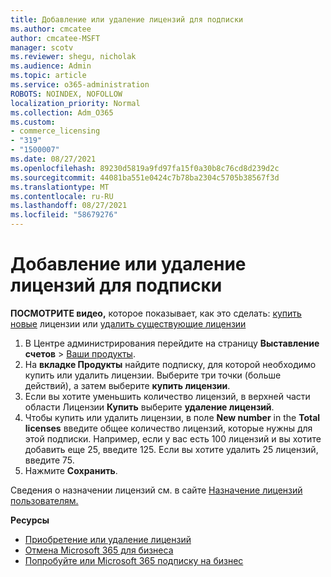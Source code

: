 ```yaml
---
title: Добавление или удаление лицензий для подписки
ms.author: cmcatee
author: cmcatee-MSFT
manager: scotv
ms.reviewer: shegu, nicholak
ms.audience: Admin
ms.topic: article
ms.service: o365-administration
ROBOTS: NOINDEX, NOFOLLOW
localization_priority: Normal
ms.collection: Adm_O365
ms.custom:
- commerce_licensing
- "319"
- "1500007"
ms.date: 08/27/2021
ms.openlocfilehash: 89230d5819a9fd97fa15f0a30b8c76cd8d239d2c
ms.sourcegitcommit: 44081ba551e0424c7b78ba2304c5705b38567f3d
ms.translationtype: MT
ms.contentlocale: ru-RU
ms.lasthandoff: 08/27/2021
ms.locfileid: "58679276"
---
```

# <a name="add-or-remove-licenses-for-your-subscription"></a>Добавление или удаление лицензий для подписки

**ПОСМОТРИТЕ видео,** которое показывает, как это сделать: [купить новые](https://go.microsoft.com/fwlink/p/?linkid=2154857) лицензии или [удалить существующие лицензии](https://go.microsoft.com/fwlink/p/?linkid=2154938)

1. В Центре администрирования перейдите на страницу **Выставление счетов** > [Ваши продукты](https://go.microsoft.com/fwlink/p/?linkid=842054).
2. На **вкладке Продукты** найдите подписку, для которой необходимо купить или удалить лицензии. Выберите три точки (больше действий), а затем выберите **купить лицензии**.
3. Если вы хотите уменьшить количество лицензий, в верхней части области Лицензии **Купить** выберите **удаление лицензий**.
4. Чтобы купить или удалить лицензии, в поле **New number** in the **Total licenses** введите общее количество лицензий, которые нужны для этой подписки. Например, если у вас есть 100 лицензий и вы хотите добавить еще 25, введите 125. Если вы хотите удалить 25 лицензий, введите 75.
5. Нажмите **Сохранить**.

Сведения о назначении лицензий см. в сайте [Назначение лицензий пользователям.](https://docs.microsoft.com/microsoft-365/admin/manage/assign-licenses-to-users)

**Ресурсы**
  
- [Приобретение или удаление лицензий](https://docs.microsoft.com/microsoft-365/commerce/licenses/buy-licenses)
- [Отмена Microsoft 365 для бизнеса](https://docs.microsoft.com/microsoft-365/commerce/subscriptions/cancel-your-subscription)
- [Попробуйте или Microsoft 365 подписку на бизнес](https://docs.microsoft.com/microsoft-365/commerce/try-or-buy-microsoft-365)